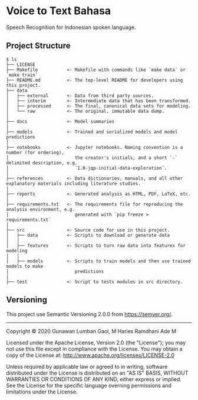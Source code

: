 # Voice to Text Bahasa
Speech Recognition for Indonesian spoken language.

## Project Structure
```
$ ls
├── LICENSE
├── Makefile           <- Makefile with commands like `make data` or `make train`
├── README.md          <- The top-level README for developers using this project.
├── data
│   ├── external       <- Data from third party sources.
│   ├── interim        <- Intermediate data that has been transformed.
│   ├── processed      <- The final, canonical data sets for modeling.
│   └── raw            <- The original, immutable data dump.
│
├── docs               <- Model summaries
|
├── models             <- Trained and serialized models and model predictions
│
├── notebooks          <- Jupyter notebooks. Naming convention is a number (for ordering),
│                         the creator's initials, and a short `-` delimited description, e.g.
│                         `1.0-jqp-initial-data-exploration`.
│
├── references         <- Data dictionaries, manuals, and all other explanatory materials including literature studies.
│
├── reports            <- Generated analysis as HTML, PDF, LaTeX, etc.
│
├── requirements.txt   <- The requirements file for reproducing the analysis environment, e.g.
│                         generated with `pip freeze > requirements.txt`
│
├── src                <- Source code for use in this project.
│   ├── data           <- Scripts to download or generate data
│   │
│   ├── features       <- Scripts to turn raw data into features for modeling
│   │
│   ├── models         <- Scripts to train models and then use trained models to make
│                         predictions
|
├── test               <- Script to tests modules in src directory.
```

## Versioning
This project use Semantic Versioning 2.0.0 from https://semver.org/.

<hr>

Copyright &copy; 2020 Gunawan Lumban Gaol, M Haries Ramdhani Ade M

Licensed under the Apache License, Version 2.0 (the "License"); you may not use this file except in compliance with the License. You may obtain a copy of the License at: http://www.apache.org/licenses/LICENSE-2.0

Unless required by applicable law or agreed to in writing, software distributed under the License is distributed on an "AS IS" BASIS, WITHOUT WARRANTIES OR CONDITIONS OF ANY KIND, either express or implied. See the License for the specific language overning permissions and limitations under the License.
